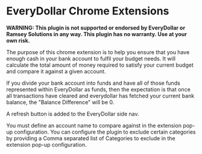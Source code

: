 # EveryDollar Chrome Extensions
**WARNING: This plugin is not supported or endorsed by EveryDollar or Ramsey Solutions in any way.  This plugin has no warranty.  Use at your own risk.**

The purpose of this chrome extension is to help you ensure that you have enough cash in your bank account to fulfil your budget needs. It will calculate the total amount of money required to satisfy your current budget and compare it against a given account.

If you divide your bank account into funds and have all of those funds represented within EveryDollar as funds, then the expectation is that once all transactions have cleared and everydollar has fetched your current bank balance, the "Balance Difference" will be 0.

A refresh button is added to the EveryDollar side nav.

You must define an account name to compare against in the extension pop-up configuration. You can configure the plugin to exclude certain categories by providing a Comma separated list of Categories to exclude in the extension pop-up configuration.
